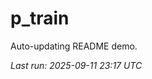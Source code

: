 # p_train

Auto-updating README demo.

<!--START_SECTION:status-->
_Last run: 2025-09-11 23:17 UTC_
<!--END_SECTION:status-->







































































































































































































































































































































































































































































































































